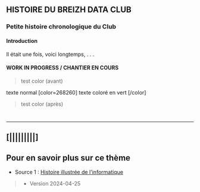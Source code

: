 ## HISTOIRE DU BREIZH DATA CLUB
### Petite histoire chronologique du Club

#### Introduction
Il était une fois, voici longtemps, . . .



#### WORK IN PROGRESS / CHANTIER EN COURS
> test color (avant)

texte normal [color=268260] texte coloré en vert [/color]

> test color (après)
#  
#  


---

## [|||||||||] 
>
## Pour en savoir plus sur ce thème

- Source 1 : [Histoire illustrée de l'informatique](https://laboutique.edpsciences.fr/produit/1255/9782759827053/histoire-illustree-de-l-informatique)

  
>
>
>  *  Version 2024-04-25



